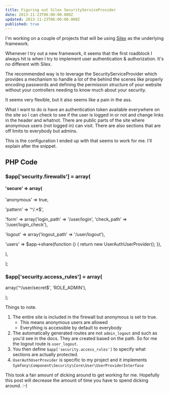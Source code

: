 ```yaml
---
title: Figuring out Silex SecurityServiceProvider
date: 2013-11-23T06:00:00.000Z
updated: 2013-11-23T06:00:00.000Z
published: true
---
```


I'm working on a couple of projects that will be using [Silex](http://silex.sensiolabs.org/) as the underlying framework.

Whenever I try out a new framework, it seems that the first roadblock I always hit is when I try to implement user authentication & authorization. It's no different with Silex.

The recommended way is to leverage the SecurityServiceProvider which provides a mechanism to handle a lot of the behind the scenes like properly encoding passwords and defining the permission structure of your website without your controllers needing to know much about your security.

It seems very flexible, but it also seems like a pain in the ass.

What I want to do is have an authentication token available everywhere on the site so I can check to see if the user is logged in or not and change links in the header and whatnot. There are public parts of the site where anonymous users (not logged in) can visit. There are also sections that are off limits to everybody but admins.

This is the configuration I ended up with that seems to work for me. I'll explain after the snippet.

## PHP Code

### $app['security.firewalls'] = array(

#### 'secure' => array(

'anonymous' => true,

'pattern' => '^/.*$',

'form' => array('login_path' => '/user/login', 'check_path' => '/user/login_check'),

'logout' => array('logout_path' => '/user/logout'),

'users' => $app->share(function () { return new UserAuthUserProvider(); }),

),

);

### $app['security.access_rules'] = array(

array('^/user/secret$', 'ROLE_ADMIN'),

);

Things to note.

1. The entire site is included in the firewall but anonymous is set to true.
    * This means anonymous users are allowed
    * Everything is accessible by default to everybody
2. The automatically generated routes are not `admin_logout` and such as you'd see in the docs. They are created based on the path. So for me the logout route is `user_logout`.
3. You then define `$app['security.access_rules']` to specify what sections are actually protected.
4. `UserAuthUserProvider` is specific to my project and it implements `Symfony\Component\Security\Core\User\UserProviderInterface`

This took a fair amount of dicking around to get working for me. Hopefully this post will decrease the amount of time you have to spend dicking around. :-)

